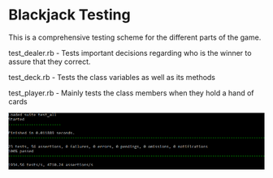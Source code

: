 # Blackjack Testing

This is a comprehensive testing scheme for the different parts of the game.

test_dealer.rb - Tests important decisions regarding who is the winner to assure that they correct.

test_deck.rb - Tests the class variables as well as its methods

test_player.rb - Mainly tests the class members when they hold a hand of cards

![alt text](Tests.png)